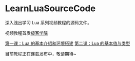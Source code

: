 # LearnLuaSourceCode

深入浅出学习 Lua 系列视频教程的源码文件。

视频教程首发[极客学院](http://jikexueyuan.com)

[第一课：Lua 的基本介绍和环境搭建](http://www.jikexueyuan.com/course/1707.html?hmsr=teacher_suool_c1707)
[第二课：Lua 的基本值与类型](http://www.jikexueyuan.com/course/1803.html?hmsr=teacher_suool_c1803)

目前教程正在连载发布中，敬请期待~